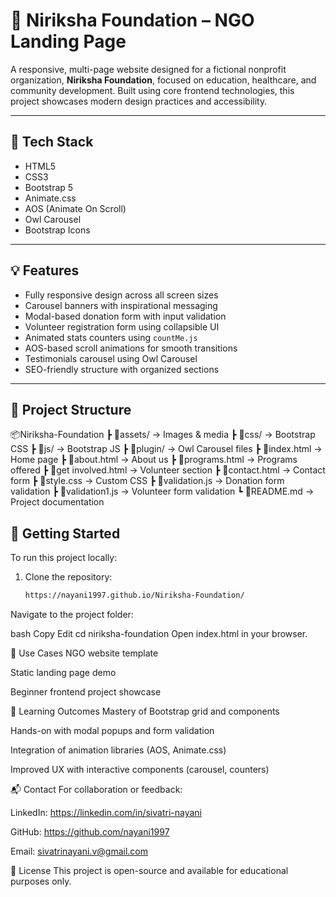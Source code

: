 # 🌟 Niriksha Foundation – NGO Landing Page

A responsive, multi-page website designed for a fictional nonprofit organization, **Niriksha Foundation**, focused on education, healthcare, and community development. Built using core frontend technologies, this project showcases modern design practices and accessibility.

---

## 🔧 Tech Stack
- HTML5
- CSS3
- Bootstrap 5
- Animate.css
- AOS (Animate On Scroll)
- Owl Carousel
- Bootstrap Icons

---

## 💡 Features
- Fully responsive design across all screen sizes
- Carousel banners with inspirational messaging
- Modal-based donation form with input validation
- Volunteer registration form using collapsible UI
- Animated stats counters using `countMe.js`
- AOS-based scroll animations for smooth transitions
- Testimonials carousel using Owl Carousel
- SEO-friendly structure with organized sections

---

## 📁 Project Structure
📦Niriksha-Foundation
┣ 📂assets/ → Images & media
┣ 📂css/ → Bootstrap CSS
┣ 📂js/ → Bootstrap JS
┣ 📂plugin/ → Owl Carousel files
┣ 📜index.html → Home page
┣ 📜about.html → About us
┣ 📜programs.html → Programs offered
┣ 📜get involved.html → Volunteer section
┣ 📜contact.html → Contact form
┣ 📜style.css → Custom CSS
┣ 📜validation.js → Donation form validation
┣ 📜validation1.js → Volunteer form validation
┗ 📜README.md → Project documentation



## 🚀 Getting Started

To run this project locally:

1. Clone the repository:
   ```bash
   https://nayani1997.github.io/Niriksha-Foundation/
Navigate to the project folder:

bash
Copy
Edit
cd niriksha-foundation
Open index.html in your browser.

📌 Use Cases
NGO website template

Static landing page demo

Beginner frontend project showcase

🧠 Learning Outcomes
Mastery of Bootstrap grid and components

Hands-on with modal popups and form validation

Integration of animation libraries (AOS, Animate.css)

Improved UX with interactive components (carousel, counters)

📬 Contact
For collaboration or feedback:

LinkedIn: https://linkedin.com/in/sivatri-nayani

GitHub: https://github.com/nayani1997

Email: sivatrinayani.v@gmail.com

📜 License
This project is open-source and available for educational purposes only.
